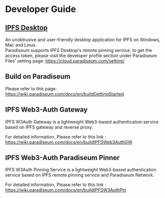 # Developer Guide

## [IPFS Desktop](https://docs.ipfs.tech/install/ipfs-desktop/#ipfs-desktop)

An unobtrusive and user-friendly desktop application for IPFS on Windows, Mac and Linux.  
Paradiseum supports IPFS Desktop's remote pinning service, to get the access token, please visit the developer profile section under Paradiseum Files' setting page: https://cloud.paradiseum.com/setting/

## Build on Paradiseum

Please refer to this page: https://wiki.paradiseum.com/docs/en/buildGettingStarted

## IPFS Web3-Auth Gateway

IPFS W3Auth Gateway is a lightweight Web3-based authentication service based on IPFS gateway and reverse proxy.  

For detailed information, Please refer to this link : https://wiki.paradiseum.com/docs/en/buildIPFSWeb3AuthGW

## IPFS Web3-Auth Paradiseum Pinner

IPFS W3Auth Pinning Service is a lightweight Web3-based authentication service based on IPFS remote pinning service and Paradiseum Network.  

For detailed information, Please refer to this link : https://wiki.paradiseum.com/docs/en/buildIPFSW3AuthPin





